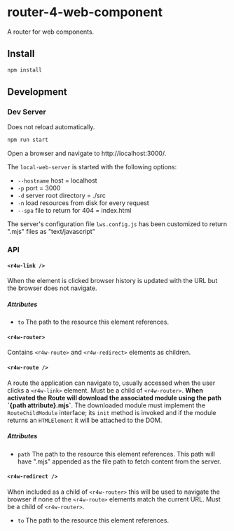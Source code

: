 # router-4-web-component

A router for web components.

## Install

```sh
npm install
```

## Development

### Dev Server

Does not reload automatically.

```sh
npm run start
```

Open a browser and navigate to http://localhost:3000/.

The `local-web-server` is started with the following options:

- `--hostname` host = localhost
- `-p` port = 3000
- `-d` server root directory = ./src
- `-n` load resources from disk for every request
- `--spa` file to return for 404 = index.html

The server's configuration file `lws.config.js` has been customized to return
".mjs" files as "text/javascript"

### API

#### `<r4w-link />`

When the element is clicked browser history is updated with the URL but the
browser does not navigate.

##### Attributes

- `to` The path to the resource this element references.

#### `<r4w-router>`

Contains `<r4w-route>` and `<r4w-redirect>` elements as children.

#### `<r4w-route />`

A route the application can navigate to, usually accessed when the user clicks a
`<r4w-link>` element. Must be a child of `<r4w-router>`. **When activated
the Route will download the associated module using the path \`{path
attribute}.mjs\`**. The downloaded module must implement the `RouteChildModule`
interface; its `init` method is invoked and if the module returns an
`HTMLElement` it will be attached to the DOM.

##### Attributes

- `path` The path to the resource this element references. This path will have
  ".mjs" appended as the file path to fetch content from the server.

#### `<r4w-redirect />`

When included as a child of `<r4w-router>` this will be used to navigate the
browser if none of the `<r4w-route>` elements match the current URL. Must be a
child of `<r4w-router>`.

- `to` The path to the resource this element references.
